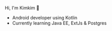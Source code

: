 Hi, I'm Kimkim 👋

 - Android developer using Kotlin
 - Currently learning Java EE, ExtJs & Postgres


